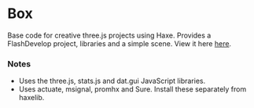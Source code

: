 # Box

Base code for creative three.js projects using Haxe. Provides a FlashDevelop project, libraries and a simple scene. View it here [here](TODO).

### Notes
* Uses the three.js, stats.js and dat.gui JavaScript libraries.
* Uses actuate, msignal, promhx and Sure. Install these separately from haxelib.